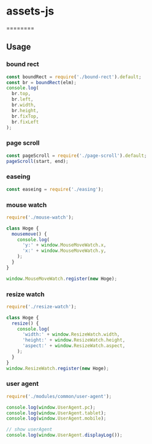 # assets-js

========

## Usage

### bound rect

```javascript
const boundRect = require('./bound-rect').default;
const br = boundRect(elm);
console.log(
  br.top,
  br.left,
  br.width,
  br.height,
  br.fixTop,
  br.fixLeft
);
```

### page scroll

```javascript
const pageScroll = require('./page-scroll').default;
pageScroll(start, end);
```

### easeing

```javascript
const easeing = require('./easing');
```

### mouse watch
```javascript
require('./mouse-watch');

class Hoge {
  mousemove() {
    console.log(
      'y:' + window.MouseMoveWatch.x,
      'x:' + window.MouseMoveWatch.y,
    );
  }
}

window.MouseMoveWatch.register(new Hoge);
```

### resize watch
```javascript
require('./resize-watch');

class Hoge {
  resize() {
    console.log(
      'width:' + window.ResizeWatch.width,
      'height:' + window.ResizeWatch.height,
      'aspect:' + window.ResizeWatch.aspect,
    );
  }
}
window.ResizeWatch.register(new Hoge);
```

### user agent
```javascript
require('./modules/common/user-agent');

console.log(window.UserAgent.pc);
console.log(window.UserAgent.tablet);
console.log(window.UserAgent.mobile);

// show userAgent
console.log(window.UserAgent.displayLog());
```
